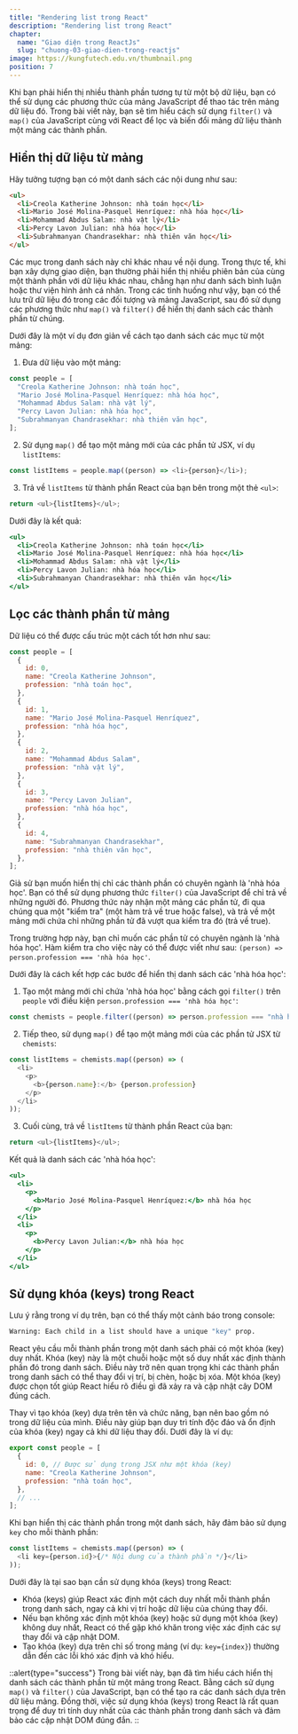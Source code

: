 ```yaml
---
title: "Rendering list trong React"
description: "Rendering list trong React"
chapter:
  name: "Giao diện trong ReactJs"
  slug: "chuong-03-giao-dien-trong-reactjs"
image: https://kungfutech.edu.vn/thumbnail.png
position: 7
---
```


Khi bạn phải hiển thị nhiều thành phần tương tự từ một bộ dữ liệu, bạn có thể sử dụng các phương thức của mảng JavaScript để thao tác trên mảng dữ liệu đó. Trong bài viết này, bạn sẽ tìm hiểu cách sử dụng `filter()` và `map()` của JavaScript cùng với React để lọc và biến đổi mảng dữ liệu thành một mảng các thành phần.

## Hiển thị dữ liệu từ mảng

Hãy tưởng tượng bạn có một danh sách các nội dung như sau:

```html
<ul>
  <li>Creola Katherine Johnson: nhà toán học</li>
  <li>Mario José Molina-Pasquel Henríquez: nhà hóa học</li>
  <li>Mohammad Abdus Salam: nhà vật lý</li>
  <li>Percy Lavon Julian: nhà hóa học</li>
  <li>Subrahmanyan Chandrasekhar: nhà thiên văn học</li>
</ul>
```

Các mục trong danh sách này chỉ khác nhau về nội dung. Trong thực tế, khi bạn xây dựng giao diện, bạn thường phải hiển thị nhiều phiên bản của cùng một thành phần với dữ liệu khác nhau, chẳng hạn như danh sách bình luận hoặc thư viện hình ảnh cá nhân. Trong các tình huống như vậy, bạn có thể lưu trữ dữ liệu đó trong các đối tượng và mảng JavaScript, sau đó sử dụng các phương thức như `map()` và `filter()` để hiển thị danh sách các thành phần từ chúng.

Dưới đây là một ví dụ đơn giản về cách tạo danh sách các mục từ một mảng:

1. Đưa dữ liệu vào một mảng:

```javascript
const people = [
  "Creola Katherine Johnson: nhà toán học",
  "Mario José Molina-Pasquel Henríquez: nhà hóa học",
  "Mohammad Abdus Salam: nhà vật lý",
  "Percy Lavon Julian: nhà hóa học",
  "Subrahmanyan Chandrasekhar: nhà thiên văn học",
];
```

2. Sử dụng `map()` để tạo một mảng mới của các phần tử JSX, ví dụ `listItems`:

```javascript
const listItems = people.map((person) => <li>{person}</li>);
```

3. Trả về `listItems` từ thành phần React của bạn bên trong một thẻ `<ul>`:

```javascript
return <ul>{listItems}</ul>;
```

Dưới đây là kết quả:

```jsx
<ul>
  <li>Creola Katherine Johnson: nhà toán học</li>
  <li>Mario José Molina-Pasquel Henríquez: nhà hóa học</li>
  <li>Mohammad Abdus Salam: nhà vật lý</li>
  <li>Percy Lavon Julian: nhà hóa học</li>
  <li>Subrahmanyan Chandrasekhar: nhà thiên văn học</li>
</ul>
```

## Lọc các thành phần từ mảng

Dữ liệu có thể được cấu trúc một cách tốt hơn như sau:

```javascript
const people = [
  {
    id: 0,
    name: "Creola Katherine Johnson",
    profession: "nhà toán học",
  },
  {
    id: 1,
    name: "Mario José Molina-Pasquel Henríquez",
    profession: "nhà hóa học",
  },
  {
    id: 2,
    name: "Mohammad Abdus Salam",
    profession: "nhà vật lý",
  },
  {
    id: 3,
    name: "Percy Lavon Julian",
    profession: "nhà hóa học",
  },
  {
    id: 4,
    name: "Subrahmanyan Chandrasekhar",
    profession: "nhà thiên văn học",
  },
];
```

Giả sử bạn muốn hiển thị chỉ các thành phần có chuyên ngành là 'nhà hóa học'. Bạn có thể sử dụng phương thức `filter()` của JavaScript để chỉ trả về những người đó. Phương thức này nhận một mảng các phần tử, đi qua chúng qua một "kiểm tra" (một hàm trả về true hoặc false), và trả về một mảng mới chứa chỉ những phần tử đã vượt qua kiểm tra đó (trả về true).

Trong trường hợp này, bạn chỉ muốn các phần tử có chuyên ngành là 'nhà hóa học'. Hàm kiểm tra cho việc này có thể được viết như sau: `(person) => person.profession === 'nhà hóa học'`.

Dưới đây là cách kết hợp các bước để hiển thị danh sách các 'nhà hóa học':

1. Tạo một mảng mới chỉ chứa 'nhà hóa học' bằng cách gọi `filter()` trên `people` với điều kiện `person.profession === 'nhà hóa học'`:

```javascript
const chemists = people.filter((person) => person.profession === "nhà hóa học");
```

2. Tiếp theo, sử dụng `map()` để tạo một mảng mới của các phần tử JSX từ `chemists`:

```javascript
const listItems = chemists.map((person) => (
  <li>
    <p>
      <b>{person.name}:</b> {person.profession}
    </p>
  </li>
));
```

3. Cuối cùng, trả về `listItems` từ thành phần React của bạn:

```javascript
return <ul>{listItems}</ul>;
```

Kết quả là danh sách các 'nhà hóa học':

```jsx
<ul>
  <li>
    <p>
      <b>Mario José Molina-Pasquel Henríquez:</b> nhà hóa học
    </p>
  </li>
  <li>
    <p>
      <b>Percy Lavon Julian:</b> nhà hóa học
    </p>
  </li>
</ul>
```

## Sử dụng khóa (keys) trong React

Lưu ý rằng trong ví dụ trên, bạn có thể thấy một cảnh báo trong console:

```bash
Warning: Each child in a list should have a unique "key" prop.
```

React yêu cầu mỗi thành phần trong một danh sách phải có một khóa (key) duy nhất. Khóa (key) này là một chuỗi hoặc một số duy nhất xác định thành phần đó trong danh sách. Điều này trở nên quan trọng khi các thành phần trong danh sách có thể thay đổi vị trí, bị chèn, hoặc bị xóa. Một khóa (key) được chọn tốt giúp React hiểu rõ điều gì đã xảy ra và cập nhật cây DOM đúng cách.

Thay vì tạo khóa (key) dựa trên tên và chức năng, bạn nên bao gồm nó trong dữ liệu của mình. Điều này giúp bạn duy trì tính độc đáo và ổn định của khóa (key) ngay cả khi dữ liệu thay đổi. Dưới đây là ví dụ:

```javascript
export const people = [
  {
    id: 0, // Được sử dụng trong JSX như một khóa (key)
    name: "Creola Katherine Johnson",
    profession: "nhà toán học",
  },
  // ...
];
```

Khi bạn hiển thị các thành phần trong một danh sách, hãy đảm bảo sử dụng `key` cho mỗi thành phần:

```javascript
const listItems = chemists.map((person) => (
  <li key={person.id}>{/* Nội dung của thành phần */}</li>
));
```

Dưới đây là tại sao bạn cần sử dụng khóa (keys) trong React:

- Khóa (keys) giúp React xác định một cách duy nhất mỗi thành phần trong danh sách, ngay cả khi vị trí hoặc dữ liệu của chúng thay đổi.
- Nếu bạn không xác định một khóa (key) hoặc sử dụng một khóa (key) không duy nhất, React có thể gặp khó khăn trong việc xác định các sự thay đổi và cập nhật DOM.
- Tạo khóa (key) dựa trên chỉ số trong mảng (ví dụ: `key={index}`) thường dẫn đến các lỗi khó xác định và khó hiểu.

::alert{type="success"}
Trong bài viết này, bạn đã tìm hiểu cách hiển thị danh sách các thành phần từ một mảng trong React. Bằng cách sử dụng `map()` và `filter()` của JavaScript, bạn có thể tạo ra các danh sách dựa trên dữ liệu mảng. Đồng thời, việc sử dụng khóa (keys) trong React là rất quan trọng để duy trì tính duy nhất của các thành phần trong danh sách và đảm bảo các cập nhật DOM đúng đắn.
::
